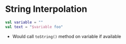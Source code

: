 # String Interpolation

```kotlin
val variable = ""
val text = "$variable foo"
```

- Would call `toString()` method on variable if available
